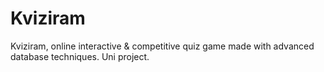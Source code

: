 # Kviziram
Kviziram, online interactive &amp; competitive quiz game made with advanced database techniques. Uni project.

